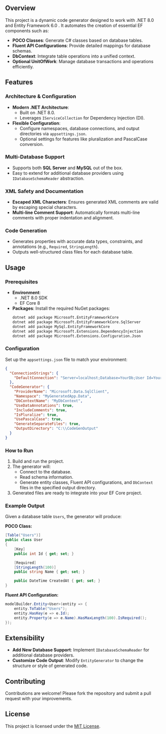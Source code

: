 ## Overview
This project is a dynamic code generator designed to work with .NET 8.0 and Entity Framework 6.0 . It automates the creation of essential EF components such as:

- **POCO Classes**: Generate C# classes based on database tables.
- **Fluent API Configurations**: Provide detailed mappings for database schemas.
- **DbContext**: Integrate table operations into a unified context.
- **Optional UnitOfWork**: Manage database transactions and operations efficiently.

## Features

### Architecture & Configuration
- **Modern .NET Architecture**:
  - Built on .NET 8.0.
  - Leverages `IServiceCollection` for Dependency Injection (DI).
- **Flexible Configuration**:
  - Configure namespaces, database connections, and output directories via `appsettings.json`.
  - Optional settings for features like pluralization and PascalCase conversion.

### Multi-Database Support
- Supports both **SQL Server** and **MySQL** out of the box.
- Easy to extend for additional database providers using `IDatabaseSchemaReader` abstraction.

### XML Safety and Documentation
- **Escaped XML Characters**: Ensures generated XML comments are valid by escaping special characters.
- **Multi-line Comment Support**: Automatically formats multi-line comments with proper indentation and alignment.

### Code Generation
- Generates properties with accurate data types, constraints, and annotations (e.g., `Required`, `StringLength`).
- Outputs well-structured class files for each database table.

## Usage

### Prerequisites
- **Environment**:
  - .NET 8.0 SDK
  - EF Core 8
- **Packages**:
  Install the required NuGet packages:
  ```bash
  dotnet add package Microsoft.EntityFrameworkCore
  dotnet add package Microsoft.EntityFrameworkCore.SqlServer
  dotnet add package MySql.EntityFrameworkCore
  dotnet add package Microsoft.Extensions.DependencyInjection
  dotnet add package Microsoft.Extensions.Configuration.Json
  ```

### Configuration
Set up the `appsettings.json` file to match your environment:

```json
{
  "ConnectionStrings": {
    "DefaultConnection": "Server=localhost;Database=YourDb;User Id=YourUser;Password=YourPwd;"
  },
  "CodeGenerator": {
    "ProviderName": "Microsoft.Data.SqlClient",
    "Namespace": "MyGeneratedApp.Data",
    "DbContextName": "MyDbContext",
    "UseDataAnnotations": true,
    "IncludeComments": true,
    "IsPluralize": true,
    "UsePascalCase": true,
    "GenerateSeparateFiles": true,
    "OutputDirectory": "C:\\CodeGenOutput"
  }
}
```

### How to Run
1. Build and run the project.
2. The generator will:
   - Connect to the database.
   - Read schema information.
   - Generate entity classes, Fluent API configurations, and `DbContext` files in the specified output directory.
3. Generated files are ready to integrate into your EF Core project.

### Example Output
Given a database table `Users`, the generator will produce:

**POCO Class:**
```csharp
[Table("Users")]
public class User
{
    [Key]
    public int Id { get; set; }

    [Required]
    [StringLength(100)]
    public string Name { get; set; }

    public DateTime CreatedAt { get; set; }
}
```

**Fluent API Configuration:**
```csharp
modelBuilder.Entity<User>(entity => {
    entity.ToTable("Users");
    entity.HasKey(e => e.Id);
    entity.Property(e => e.Name).HasMaxLength(100).IsRequired();
});
```

## Extensibility
- **Add New Database Support**:
  Implement `IDatabaseSchemaReader` for additional database providers.
- **Customize Code Output**:
  Modify `EntityGenerator` to change the structure or style of generated code.

## Contributing
Contributions are welcome! Please fork the repository and submit a pull request with your improvements.

## License
This project is licensed under the [MIT License](LICENSE).

